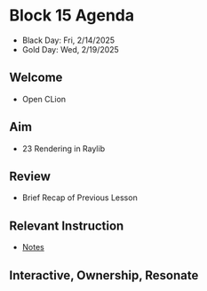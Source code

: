 
# Block 15 Agenda
- Black Day: Fri, 2/14/2025
- Gold Day: Wed, 2/19/2025

## Welcome

- Open CLion

## Aim

- 23 Rendering in Raylib

## Review

- Brief Recap of Previous Lesson

## Relevant Instruction

- [Notes](Notes.md)

## Interactive, Ownership, Resonate
